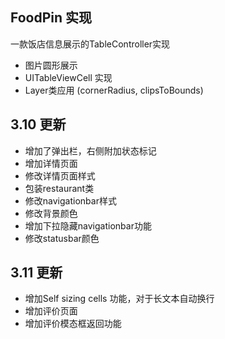 ## FoodPin 实现

一款饭店信息展示的TableController实现

* 图片圆形展示
* UITableViewCell 实现
* Layer类应用  (cornerRadius, clipsToBounds)

## 3.10 更新

* 增加了弹出栏，右侧附加状态标记
* 增加详情页面
* 修改详情页面样式
* 包装restaurant类
* 修改navigationbar样式
* 修改背景颜色
* 增加下拉隐藏navigationbar功能
* 修改statusbar颜色

## 3.11 更新

* 增加Self sizing cells 功能，对于长文本自动换行
* 增加评价页面
* 增加评价模态框返回功能